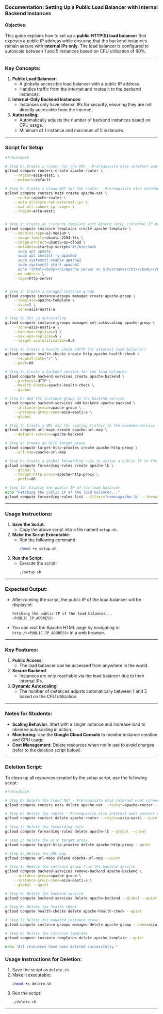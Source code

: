 ### Documentation: Setting Up a Public Load Balancer with Internal Backend Instances

#### Objective:
This guide explains how to set up a **public HTTP(S) load balancer** that exposes a public IP address while ensuring that the backend instances remain secure with **internal IPs only**. The load balancer is configured to autoscale between 1 and 5 instances based on CPU utilization of 60%.

---

### Key Concepts:
1. **Public Load Balancer**:
   - A globally accessible load balancer with a public IP address.
   - Handles traffic from the internet and routes it to the backend instances.
2. **Internal-Only Backend Instances**:
   - Instances only have internal IPs for security, ensuring they are not directly accessible from the internet.
3. **Autoscaling**:
   - Automatically adjusts the number of backend instances based on CPU usage.
   - Minimum of 1 instance and maximum of 5 instances.

---

### Script for Setup

```bash
#!/bin/bash

# Step 0: Create a router for the VPC - Prerequisite else internet wont connect on instance from internal IP to download updates and apache2
gcloud compute routers create apache-router \
    --region=asia-east1 \
    --network=default

# Step 0: Create a Cloud NAT for the router - Prerequisite else internet wont connect on instance from internal IP
gcloud compute routers nats create apache-nat \
    --router=apache-router \
    --auto-allocate-nat-external-ips \
    --nat-all-subnet-ip-ranges \
    --region=asia-east1


# Step 1: Create an instance template with Apache setup (internal IP only)
gcloud compute instance-templates create apache-template \
    --machine-type=e2-medium \
    --image-family=ubuntu-2204-lts \
    --image-project=ubuntu-os-cloud \
    --metadata=startup-script='#!/bin/bash
      sudo apt update
      sudo apt install -y apache2
      sudo systemctl enable apache2
      sudo systemctl start apache2
      echo "<html><body><h1>Apache Server on $(hostname)</h1></body></html>" | sudo tee /var/www/html/index.html > /dev/null' \
    --no-address \
    --tags=http-server


# Step 2: Create a managed instance group
gcloud compute instance-groups managed create apache-group \
    --template=apache-template \
    --size=1 \
    --zone=asia-east1-a

# Step 3: Set up autoscaling
gcloud compute instance-groups managed set-autoscaling apache-group \
    --zone=asia-east1-a \
    --min-num-replicas=1 \
    --max-num-replicas=5 \
    --target-cpu-utilization=0.6

# Step 4: Create a health check (HTTP for external load balancer)
gcloud compute health-checks create http apache-health-check \
    --request-path="/" \
    --port=80

# Step 5: Create a backend service for the load balancer
gcloud compute backend-services create apache-backend \
    --protocol=HTTP \
    --health-checks=apache-health-check \
    --global

# Step 6: Add the instance group to the backend service
gcloud compute backend-services add-backend apache-backend \
    --instance-group=apache-group \
    --instance-group-zone=asia-east1-a \
    --global

# Step 7: Create a URL map for routing traffic to the backend service
gcloud compute url-maps create apache-url-map \
    --default-service=apache-backend

# Step 8: Create an HTTP target proxy
gcloud compute target-http-proxies create apache-http-proxy \
    --url-map=apache-url-map

# Step 9: Create a global forwarding rule to assign a public IP to the load balancer
gcloud compute forwarding-rules create apache-lb \
    --global \
    --target-http-proxy=apache-http-proxy \
    --ports=80

# Step 10: Display the public IP of the load balancer
echo "Fetching the public IP of the load balancer..."
gcloud compute forwarding-rules list --filter="name=apache-lb" --format="value(IPAddress)"
```

---

### Usage Instructions:
1. **Save the Script**:
   - Copy the above script into a file named `setup.sh`.
2. **Make the Script Executable**:
   - Run the following command:
     ```bash
     chmod +x setup.sh
     ```
3. **Run the Script**:
   - Execute the script:
     ```bash
     ./setup.sh
     ```

---

### Expected Output:
- After running the script, the public IP of the load balancer will be displayed:
  ```bash
  Fetching the public IP of the load balancer...
  <PUBLIC_IP_ADDRESS>
  ```
- You can visit the Apache HTML page by navigating to `http://<PUBLIC_IP_ADDRESS>` in a web browser.

---

### Key Features:
1. **Public Access**:
   - The load balancer can be accessed from anywhere in the world.
2. **Secure Backend**:
   - Instances are only reachable via the load balancer due to their internal IPs.
3. **Dynamic Autoscaling**:
   - The number of instances adjusts automatically between 1 and 5 based on the CPU utilization.

---

### Notes for Students:
- **Scaling Behavior**: Start with a single instance and increase load to observe autoscaling in action.
- **Monitoring**: Use the **Google Cloud Console** to monitor instance creation and CPU usage.
- **Cost Management**: Delete resources when not in use to avoid charges (refer to the deletion script below).

---

### Deletion Script:
To clean up all resources created by the setup script, use the following script:

```bash
#!/bin/bash

# Step 0: Delete the Cloud NAT - Prerequisite else internet wont connect on instance from internal IP
gcloud compute routers nats delete apache-nat --router=apache-router --region=asia-east1 --quiet

# Step 0: Delete the router - Prerequisite else internet wont connect on instance from internal IP
gcloud compute routers delete apache-router --region=asia-east1 --quiet

# Step 1: Delete the forwarding rule
gcloud compute forwarding-rules delete apache-lb --global --quiet

# Step 2: Delete the HTTP target proxy
gcloud compute target-http-proxies delete apache-http-proxy --quiet

# Step 3: Delete the URL map
gcloud compute url-maps delete apache-url-map --quiet

# Step 4: Remove the instance group from the backend service
gcloud compute backend-services remove-backend apache-backend \
    --instance-group=apache-group \
    --instance-group-zone=asia-east1-a \
    --global --quiet

# Step 5: Delete the backend service
gcloud compute backend-services delete apache-backend --global --quiet

# Step 6: Delete the health check
gcloud compute health-checks delete apache-health-check --quiet

# Step 7: Delete the managed instance group
gcloud compute instance-groups managed delete apache-group --zone=asia-east1-a --quiet

# Step 8: Delete the instance template
gcloud compute instance-templates delete apache-template --quiet

echo "All resources have been deleted successfully."
```

### Usage Instructions for Deletion:
1. Save the script as `delete.sh`.
2. Make it executable:
   ```bash
   chmod +x delete.sh
   ```
3. Run the script:
   ```bash
   ./delete.sh
   ```

---